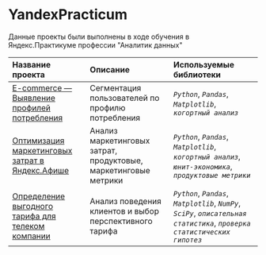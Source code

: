 # YandexPracticum

Данные проекты были выполнены в ходе обучения в Яндекс.Практикуме профессии "Аналитик данных"

| Название проекта | Описание | Используемые библиотеки | 
| :---------------------- | :---------------------- | :---------------------- |
| [E-commerce — Выявление профилей потребления](Project_1_E-commerce) | Сегментация пользователей по профилю потребления| *`Python`*, *`Pandas`*, *`Matplotlib`*, *`когортный анализ`*|
| [Оптимизация маркетинговых затрат в Яндекс.Афише](Project_2_Unit_economic) | Анализ маркетинговых затрат, продуктовые, маркетинговые метрики| *`Python`*, *`Pandas`*, *`Matplotlib`*, *`когортный анализ`*, *`юнит-экономика`*, *`продуктовые метрики`*|
| [Определение выгодного тарифа для телеком компании](Project_3_Telecom) | Анализ поведения клиентов и выбор перспективного тарифа| *`Python`*, *`Pandas`*, *`Matplotlib`*, *`NumPy`*, *`SciPy`*, *`описательная статистика`*, *`проверка статистических гипотез`*|
